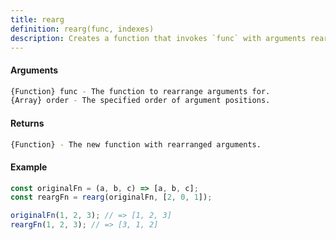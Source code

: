 ```yaml
---
title: rearg
definition: rearg(func, indexes)
description: Creates a function that invokes `func` with arguments rearranged according to
---
```



#### Arguments


```bash
{Function} func - The function to rearrange arguments for.
{Array} order - The specified order of argument positions.
```


#### Returns


```bash
{Function} - The new function with rearranged arguments.
```


#### Example


```ts
const originalFn = (a, b, c) => [a, b, c];
const reargFn = rearg(originalFn, [2, 0, 1]);

originalFn(1, 2, 3); // => [1, 2, 3]
reargFn(1, 2, 3); // => [3, 1, 2]
```